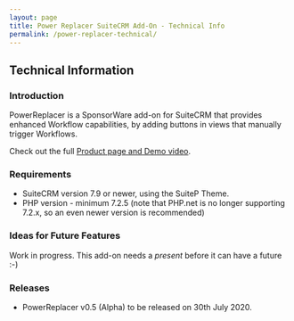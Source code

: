 ```yaml
---
layout: page
title: Power Replacer SuiteCRM Add-On - Technical Info
permalink: /power-replacer-technical/
---
```


## Technical Information

### Introduction

PowerReplacer is a SponsorWare add-on for SuiteCRM that provides enhanced Workflow capabilities, 
by adding buttons in views that manually trigger Workflows.

Check out the full [Product page and Demo video](/power-replacer).

### Requirements

* SuiteCRM version 7.9 or newer, using the SuiteP Theme.
* PHP version - minimum 7.2.5 (note that PHP.net is no longer supporting 7.2.x, so an even newer version is recommended)

### Ideas for Future Features

Work in progress. This add-on needs a _present_ before it can have a future :-)

### Releases

* PowerReplacer v0.5 (Alpha) to be released on 30th July 2020.


